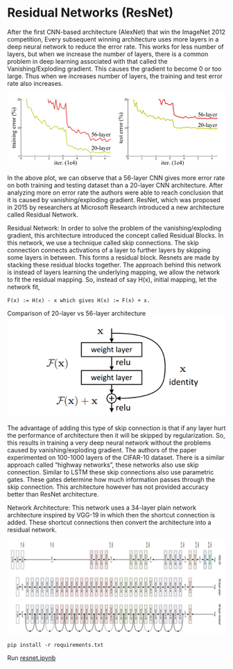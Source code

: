 # Residual Networks (ResNet) 
 
 After the first CNN-based architecture (AlexNet) that win the ImageNet 2012 competition, Every subsequent winning architecture uses more layers in a deep neural network to reduce the error rate. This works for less number of layers, but when we increase the number of layers, there is a common problem in deep learning associated with that called the Vanishing/Exploding gradient. This causes the gradient to become 0 or too large. Thus when we increases number of layers, the training and test error rate also increases. 

 <img src="abc.png">

 In the above plot, we can observe that a 56-layer CNN gives more error rate on both training and testing dataset than a 20-layer CNN architecture. After analyzing more on error rate the authors were able to reach conclusion that it is caused by vanishing/exploding gradient. 
ResNet, which was proposed in 2015 by researchers at Microsoft Research introduced a new architecture called Residual Network. 

Residual Network: In order to solve the problem of the vanishing/exploding gradient, this architecture introduced the concept called Residual Blocks. In this network, we use a technique called skip connections. The skip connection connects activations of a  layer to further layers by skipping some layers in between. This forms a residual block. Resnets are made by stacking these residual blocks together. 
The approach behind this network is instead of layers learning the underlying mapping, we allow the network to fit the residual mapping. So, instead of say H(x), initial mapping, let the network fit, 

    F(x) := H(x) - x which gives H(x) := F(x) + x. 

Comparison of 20-layer vs 56-layer architecture
<img src="skip.png">

The advantage of adding this type of skip connection is that if any layer hurt the performance of architecture then it will be skipped by regularization. So, this results in training a very deep neural network without the problems caused by vanishing/exploding gradient.  The authors of the paper experimented on 100-1000 layers of the CIFAR-10 dataset. 
There is a similar approach called “highway networks”, these networks also use skip connection. Similar to LSTM these skip connections also use parametric gates. These gates determine how much information passes through the skip connection. This architecture however has not provided accuracy better than ResNet architecture. 

Network Architecture: This network uses a 34-layer plain network architecture inspired by VGG-19 in which then the shortcut connection is added. These shortcut connections then convert the architecture into a residual network. 

<img src="ResNet.PNG" title="Comparison of 20-layer vs 56-layer architecture">

    pip install -r requirements.txt

Run [resnet.ipynb ](https://github.com/FreckledMe/GoogleNet/blob/main/resnet.ipynb)